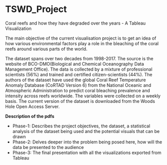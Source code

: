 # TSWD_Project
Coral reefs and how they have degraded over the years -  A Tableau Visualization <br>

The main objective of the current visualisation project is to get an idea of how various environmental factors play a role in the bleaching of the coral reefs around various parts of the world. <br>

The dataset spans over two decades from 1998-2017. The source is the website of BCO-DMO(Biological and Chemical Oceanography Data Management Office). The data is collected by a mixture of professional scientists (56%) and trained and certified citizen-scientists (44%). The authors of the dataset have used the global Coral Reef Temperature Anomaly Database (CoRTAD Version 6) from the National Oceanic and Atmospheric Administration to predict coral bleaching prevalence and intensity across reefs worldwide. The variables were collected on a weekly basis.
The current version of the dataset is downloaded from the Woods Hole Open Access Server.

<b> Description of the pdfs </b>
- Phase-1: Describes the project objectives, the dataset, a statistical analysis of the dataset being used and the potential visuals that can be drawn
- Phase-2: Delves deeper into the problem being posed here, how will the data be presented to the audience
- Phase-3: The final presentation with all the visualizations exported from Tableau
